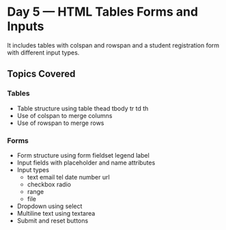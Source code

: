 # Day 5 — HTML Tables Forms and Inputs
 
It includes tables with colspan and rowspan and a student registration form with different input types.  


## Topics Covered

### Tables
- Table structure using table thead tbody tr td th  
- Use of colspan to merge columns  
- Use of rowspan to merge rows  

### Forms
- Form structure using form fieldset legend label  
- Input fields with placeholder and name attributes  
- Input types  
  - text email tel date number url  
  - checkbox radio  
  - range  
  - file  
- Dropdown using select  
- Multiline text using textarea  
- Submit and reset buttons  


